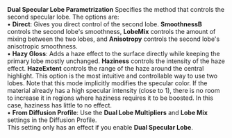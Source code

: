 <tr>
<td><strong>Dual Specular Lobe Parametrization</strong></td>
<td></td>
<td></td>
<td>Specifies the method that controls the second specular lobe. The options are:<br/> &#8226; <strong>Direct</strong>: Gives you direct control of the second lobe. <strong>SmoothnessB</strong> controls the second lobe's smoothness, <strong>LobeMix</strong> controls the amount of mixing between the two lobes, and <strong>Anisotropy</strong> controls the second lobe's anisotropic smoothness.<br/> &#8226; <strong>Hazy Gloss</strong>: Adds a haze effect to the surface directly while keeping the primary lobe mostly unchanged. <strong>Haziness</strong> controls the intensity of the haze effect. <strong>HazeExtent</strong> controls the range of the haze around the central highlight. This option is the most intuitive and controllable way to use two lobes. Note that this mode implicitly modifies the specular color. If the material already has a high specular intensity (close to 1), there is no room to increase it in regions where haziness requires it to be boosted. In this case, haziness has little to no effect.<br/> &#8226; <strong>From Diffusion Profile</strong>: Use the <strong>Dual Lobe Multipliers</strong> and <strong>Lobe Mix</strong> settings in the Diffusion Profile.<br/>This setting only has an effect if you enable <strong>Dual Specular Lobe</strong>.</td>
</tr>
